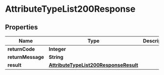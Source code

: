 

# AttributeTypeList200Response

## Properties

Name | Type | Description | Notes
------------ | ------------- | ------------- | -------------
**returnCode** | **Integer** |  |  [optional]
**returnMessage** | **String** |  |  [optional]
**result** | [**AttributeTypeList200ResponseResult**](AttributeTypeList200ResponseResult.md) |  |  [optional]




